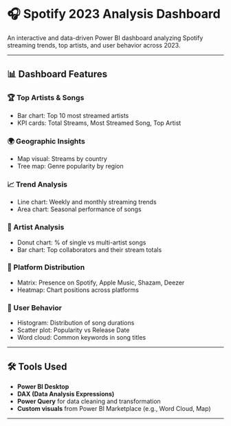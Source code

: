 # 🎧 Spotify 2023 Analysis Dashboard

An interactive and data-driven Power BI dashboard analyzing Spotify streaming trends, top artists, and user behavior across 2023.


---

## 📊 Dashboard Features

### 🏆 Top Artists & Songs
- Bar chart: Top 10 most streamed artists
- KPI cards: Total Streams, Most Streamed Song, Top Artist

### 🌍 Geographic Insights
- Map visual: Streams by country
- Tree map: Genre popularity by region

### 📈 Trend Analysis
- Line chart: Weekly and monthly streaming trends
- Area chart: Seasonal performance of songs

### 👥 Artist Analysis
- Donut chart: % of single vs multi-artist songs
- Bar chart: Top collaborators and their stream totals

### 📲 Platform Distribution
- Matrix: Presence on Spotify, Apple Music, Shazam, Deezer
- Heatmap: Chart positions across platforms

### 🧠 User Behavior
- Histogram: Distribution of song durations
- Scatter plot: Popularity vs Release Date
- Word cloud: Common keywords in song titles

---

## 🛠️ Tools Used

- **Power BI Desktop**
- **DAX (Data Analysis Expressions)**
- **Power Query** for data cleaning and transformation
- **Custom visuals** from Power BI Marketplace (e.g., Word Cloud, Map)

---


